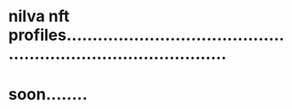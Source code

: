 # nilva nft profiles....................................................................................
# soon........
